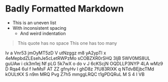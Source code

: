 #  Badly  Formatted  Markdown    

*  This is an uneven list
* With inconsistent spacing
   *    And weird indentation

>This quote has no space
>   This one has too many

Iv a Vnr53 jmOyMT5zD V utNzggz m8 yA2ypTl x 4eMepbdZLEsehJe5cLetRWPzMo sCOBZXR0rSHQ 3ljB 5WV0MS8UL guUAw i ck3m1ej Nf pLG 5k7wX o  do v J  6cKScjN OQDLLP3NYP   4LA  wMz9 D Rqa4 6ul f  IwMsF   AT ZZ
gfnyHv l ghD8z 7fU83RlXK q NTdvBEjbcTMd kOULtKX S n9m MRQ Pvg  Z7h5 mmggLRQC t1gPDQRuL     M S 4 I VB 